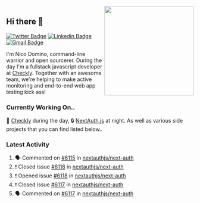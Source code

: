 <img align="right" src="https://user-images.githubusercontent.com/7415984/172472491-91b16eac-fa22-4ecf-92df-d687139fd1f9.gif" width="240" />

## Hi there 👋

[![Twitter Badge](https://img.shields.io/badge/-@ndom91-1ca0f1?style=flat-square&labelColor=1ca0f1&logo=twitter&logoColor=white&link=https://twitter.com/ndom91)](https://twitter.com/ndom91) [![Linkedin Badge](https://img.shields.io/badge/-ndom91-blue?style=flat-square&logo=Linkedin&logoColor=white&link=https://www.linkedin.com/in/ndom91/)](https://www.linkedin.com/in/ndom91/) [![Gmail Badge](https://img.shields.io/badge/-yo@ndo.dev-c14438?style=flat-square&logo=mail.ru&logoColor=white&link=mailto:yo@ndo.dev)](mailto:yo@ndo.dev)

I'm Nico Domino, command-line warrior and open sourcerer. During the day I'm a fullstack javascript developer at [Checkly](https://checklyhq.com). Together with an awesome team, we're helping to make active monitoring and end-to-end web app testing kick ass!

### Currently Working On..

🦝 [Checkly](https://checklyhq.com) during the day, 🔒 [NextAuth.js](https://github.com/nextauthjs/next-auth) at night. As well as various side projects that you can find listed below..

<!--START_SECTION_PROFILE_VIEWS:readme-info-->
<!--END_SECTION_PROFILE_VIEWS:readme-info-->

<!--START_SECTION_DAILY_COMMIT:readme-info-->
<!--END_SECTION_DAILY_COMMIT:readme-info-->

<!--START_SECTION_WEEKLY_COMMIT:readme-info-->
<!--END_SECTION_WEEKLY_COMMIT:readme-info-->

### Latest Activity

<!--START_SECTION:activity-->
1. 🗣 Commented on [#6115](https://github.com/nextauthjs/next-auth/issues/6115) in [nextauthjs/next-auth](https://github.com/nextauthjs/next-auth)
2. ❗️ Closed issue [#6118](https://github.com/nextauthjs/next-auth/issues/6118) in [nextauthjs/next-auth](https://github.com/nextauthjs/next-auth)
3. ❗️ Opened issue [#6118](https://github.com/nextauthjs/next-auth/issues/6118) in [nextauthjs/next-auth](https://github.com/nextauthjs/next-auth)
4. ❗️ Closed issue [#6117](https://github.com/nextauthjs/next-auth/issues/6117) in [nextauthjs/next-auth](https://github.com/nextauthjs/next-auth)
5. 🗣 Commented on [#6117](https://github.com/nextauthjs/next-auth/issues/6117) in [nextauthjs/next-auth](https://github.com/nextauthjs/next-auth)
<!--END_SECTION:activity-->
